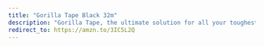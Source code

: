```yaml
---
title: "Gorilla Tape Black 32m"
description: "Gorilla Tape, the ultimate solution for all your toughest adhesive needs. Engineered with rugged durability in mind, this heavy-duty tape is designed to tackle the most challenging tasks. Whether you're working on DIY projects, home repairs, or outdoor applications, Gorilla Tape provides a reliable and strong bond that can withstand harsh conditions. Its double-thick adhesive and tough, reinforced backing make it perfect for sticking to rough and uneven surfaces, ensuring a secure hold. Resistant to water, UV rays, and extreme temperatures, Gorilla Tape is the go-to choice for those who demand uncompromising strength and versatility in their adhesive solutions. Don't settle for ordinary tape; choose Gorilla Tape for a bond that stands up to the toughest challenges."
redirect_to: https://amzn.to/3IC5L2Q
---
```

